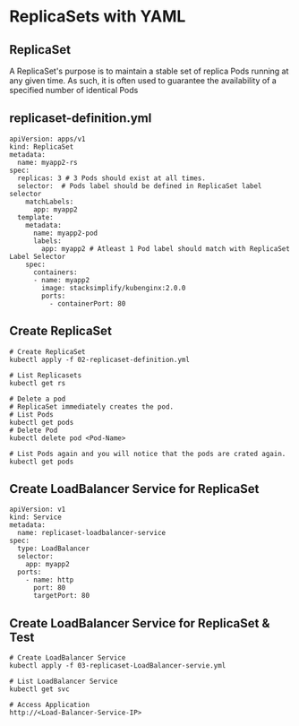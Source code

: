 # ReplicaSets with YAML
## ReplicaSet
A ReplicaSet's purpose is to maintain a stable set of replica Pods running at any given time. As such, it is often used to guarantee the availability of a specified number of identical Pods
## replicaset-definition.yml
```
apiVersion: apps/v1
kind: ReplicaSet
metadata:
  name: myapp2-rs
spec:
  replicas: 3 # 3 Pods should exist at all times.
  selector:  # Pods label should be defined in ReplicaSet label selector
    matchLabels:
      app: myapp2
  template:
    metadata:
      name: myapp2-pod
      labels:
        app: myapp2 # Atleast 1 Pod label should match with ReplicaSet Label Selector
    spec:
      containers:
      - name: myapp2
        image: stacksimplify/kubenginx:2.0.0
        ports:
          - containerPort: 80
```

## Create ReplicaSet
```
# Create ReplicaSet
kubectl apply -f 02-replicaset-definition.yml

# List Replicasets
kubectl get rs

# Delete a pod
# ReplicaSet immediately creates the pod.
# List Pods
kubectl get pods
# Delete Pod
kubectl delete pod <Pod-Name>

# List Pods again and you will notice that the pods are crated again.
kubectl get pods

```

## Create LoadBalancer Service for ReplicaSet
```
apiVersion: v1
kind: Service
metadata:
  name: replicaset-loadbalancer-service
spec:
  type: LoadBalancer 
  selector: 
    app: myapp2 
  ports: 
    - name: http
      port: 80
      targetPort: 80
```
## Create LoadBalancer Service for ReplicaSet & Test
```
# Create LoadBalancer Service
kubectl apply -f 03-replicaset-LoadBalancer-servie.yml

# List LoadBalancer Service
kubectl get svc

# Access Application
http://<Load-Balancer-Service-IP>

```
